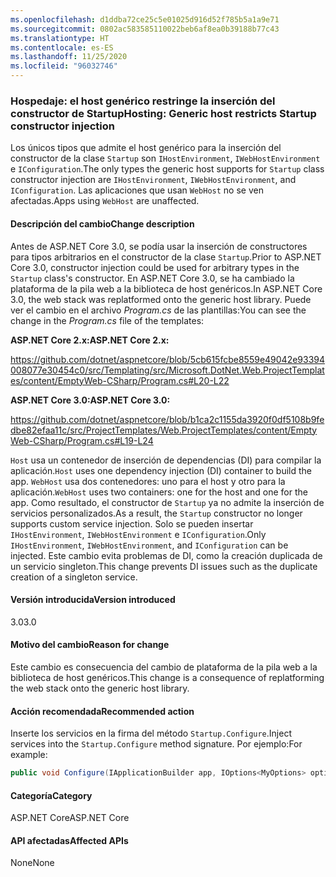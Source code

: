 ```yaml
---
ms.openlocfilehash: d1ddba72ce25c5e01025d916d52f785b5a1a9e71
ms.sourcegitcommit: 0802ac583585110022beb6af8ea0b39188b77c43
ms.translationtype: HT
ms.contentlocale: es-ES
ms.lasthandoff: 11/25/2020
ms.locfileid: "96032746"
---
```

### <a name="hosting-generic-host-restricts-startup-constructor-injection"></a><span data-ttu-id="82736-101">Hospedaje: el host genérico restringe la inserción del constructor de Startup</span><span class="sxs-lookup"><span data-stu-id="82736-101">Hosting: Generic host restricts Startup constructor injection</span></span>

<span data-ttu-id="82736-102">Los únicos tipos que admite el host genérico para la inserción del constructor de la clase `Startup` son `IHostEnvironment`, `IWebHostEnvironment` e `IConfiguration`.</span><span class="sxs-lookup"><span data-stu-id="82736-102">The only types the generic host supports for `Startup` class constructor injection are `IHostEnvironment`, `IWebHostEnvironment`, and `IConfiguration`.</span></span> <span data-ttu-id="82736-103">Las aplicaciones que usan `WebHost` no se ven afectadas.</span><span class="sxs-lookup"><span data-stu-id="82736-103">Apps using `WebHost` are unaffected.</span></span>

#### <a name="change-description"></a><span data-ttu-id="82736-104">Descripción del cambio</span><span class="sxs-lookup"><span data-stu-id="82736-104">Change description</span></span>

<span data-ttu-id="82736-105">Antes de ASP.NET Core 3.0, se podía usar la inserción de constructores para tipos arbitrarios en el constructor de la clase `Startup`.</span><span class="sxs-lookup"><span data-stu-id="82736-105">Prior to ASP.NET Core 3.0, constructor injection could be used for arbitrary types in the `Startup` class's constructor.</span></span> <span data-ttu-id="82736-106">En ASP.NET Core 3.0, se ha cambiado la plataforma de la pila web a la biblioteca de host genéricos.</span><span class="sxs-lookup"><span data-stu-id="82736-106">In ASP.NET Core 3.0, the web stack was replatformed onto the generic host library.</span></span> <span data-ttu-id="82736-107">Puede ver el cambio en el archivo *Program.cs* de las plantillas:</span><span class="sxs-lookup"><span data-stu-id="82736-107">You can see the change in the *Program.cs* file of the templates:</span></span>

<span data-ttu-id="82736-108">**ASP.NET Core 2.x:**</span><span class="sxs-lookup"><span data-stu-id="82736-108">**ASP.NET Core 2.x:**</span></span>

<https://github.com/dotnet/aspnetcore/blob/5cb615fcbe8559e49042e93394008077e30454c0/src/Templating/src/Microsoft.DotNet.Web.ProjectTemplates/content/EmptyWeb-CSharp/Program.cs#L20-L22>

<span data-ttu-id="82736-109">**ASP.NET Core 3.0:**</span><span class="sxs-lookup"><span data-stu-id="82736-109">**ASP.NET Core 3.0:**</span></span>

<https://github.com/dotnet/aspnetcore/blob/b1ca2c1155da3920f0df5108b9fedbe82efaa11c/src/ProjectTemplates/Web.ProjectTemplates/content/EmptyWeb-CSharp/Program.cs#L19-L24>

<span data-ttu-id="82736-110">`Host` usa un contenedor de inserción de dependencias (DI) para compilar la aplicación.</span><span class="sxs-lookup"><span data-stu-id="82736-110">`Host` uses one dependency injection (DI) container to build the app.</span></span> <span data-ttu-id="82736-111">`WebHost` usa dos contenedores: uno para el host y otro para la aplicación.</span><span class="sxs-lookup"><span data-stu-id="82736-111">`WebHost` uses two containers: one for the host and one for the app.</span></span> <span data-ttu-id="82736-112">Como resultado, el constructor de `Startup` ya no admite la inserción de servicios personalizados.</span><span class="sxs-lookup"><span data-stu-id="82736-112">As a result, the `Startup` constructor no longer supports custom service injection.</span></span> <span data-ttu-id="82736-113">Solo se pueden insertar `IHostEnvironment`, `IWebHostEnvironment` e `IConfiguration`.</span><span class="sxs-lookup"><span data-stu-id="82736-113">Only `IHostEnvironment`, `IWebHostEnvironment`, and `IConfiguration` can be injected.</span></span> <span data-ttu-id="82736-114">Este cambio evita problemas de DI, como la creación duplicada de un servicio singleton.</span><span class="sxs-lookup"><span data-stu-id="82736-114">This change prevents DI issues such as the duplicate creation of a singleton service.</span></span>

#### <a name="version-introduced"></a><span data-ttu-id="82736-115">Versión introducida</span><span class="sxs-lookup"><span data-stu-id="82736-115">Version introduced</span></span>

<span data-ttu-id="82736-116">3.0</span><span class="sxs-lookup"><span data-stu-id="82736-116">3.0</span></span>

#### <a name="reason-for-change"></a><span data-ttu-id="82736-117">Motivo del cambio</span><span class="sxs-lookup"><span data-stu-id="82736-117">Reason for change</span></span>

<span data-ttu-id="82736-118">Este cambio es consecuencia del cambio de plataforma de la pila web a la biblioteca de host genéricos.</span><span class="sxs-lookup"><span data-stu-id="82736-118">This change is a consequence of replatforming the web stack onto the generic host library.</span></span>

#### <a name="recommended-action"></a><span data-ttu-id="82736-119">Acción recomendada</span><span class="sxs-lookup"><span data-stu-id="82736-119">Recommended action</span></span>

<span data-ttu-id="82736-120">Inserte los servicios en la firma del método `Startup.Configure`.</span><span class="sxs-lookup"><span data-stu-id="82736-120">Inject services into the `Startup.Configure` method signature.</span></span> <span data-ttu-id="82736-121">Por ejemplo:</span><span class="sxs-lookup"><span data-stu-id="82736-121">For example:</span></span>

```csharp
public void Configure(IApplicationBuilder app, IOptions<MyOptions> options)
```

#### <a name="category"></a><span data-ttu-id="82736-122">Categoría</span><span class="sxs-lookup"><span data-stu-id="82736-122">Category</span></span>

<span data-ttu-id="82736-123">ASP.NET Core</span><span class="sxs-lookup"><span data-stu-id="82736-123">ASP.NET Core</span></span>

#### <a name="affected-apis"></a><span data-ttu-id="82736-124">API afectadas</span><span class="sxs-lookup"><span data-stu-id="82736-124">Affected APIs</span></span>

<span data-ttu-id="82736-125">None</span><span class="sxs-lookup"><span data-stu-id="82736-125">None</span></span>

<!-- 

#### Affected APIs

Not detectable via API analysis

-->
